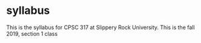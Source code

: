# syllabus
This is the syllabus for CPSC 317 at Slippery Rock University. This is the fall 2019, section 1 class
